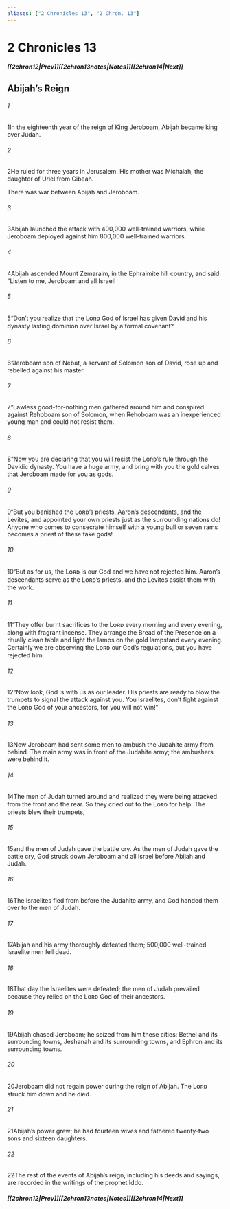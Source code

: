 ```yaml
---
aliases: ["2 Chronicles 13", "2 Chron. 13"]
---
```

# 2 Chronicles 13
##### <span class=arrow-left></span>[[2chron12|Prev]]<span class=navigation-separator></span>[[2chron13notes|Notes]]<span class=navigation-separator></span>[[2chron14|Next]]<span class=arrow-right></span>
## Abijah’s Reign
###### 1
<span class=verse-first>1</span>In the eighteenth year of the reign of King Jeroboam, Abijah became king over Judah.
###### 2
<span class=verse-body>2</span>He ruled for three years in Jerusalem. His mother was Michaiah, the daughter of Uriel from Gibeah.
<div class=paragraph-break></div>

There was war between Abijah and Jeroboam.
###### 3
<span class=verse-body>3</span>Abijah launched the attack with 400,000 well-trained warriors, while Jeroboam deployed against him 800,000 well-trained warriors.
<div class=paragraph-break></div>

###### 4
<span class=verse-first>4</span>Abijah ascended Mount Zemaraim, in the Ephraimite hill country, and said: “Listen to me, Jeroboam and all Israel!
###### 5
<span class=verse-body>5</span>“Don’t you realize that the Lᴏʀᴅ God of Israel has given David and his dynasty lasting dominion over Israel by a formal covenant?
###### 6
<span class=verse-body>6</span>“Jeroboam son of Nebat, a servant of Solomon son of David, rose up and rebelled against his master.
###### 7
<span class=verse-body>7</span>“Lawless good-for-nothing men gathered around him and conspired against Rehoboam son of Solomon, when Rehoboam was an inexperienced young man and could not resist them.
<div class=paragraph-break></div>

###### 8
<span class=verse-first>8</span>“Now you are declaring that you will resist the Lᴏʀᴅ’s rule through the Davidic dynasty. You have a huge army, and bring with you the gold calves that Jeroboam made for you as gods.
###### 9
<span class=verse-body>9</span>“But you banished the Lᴏʀᴅ’s priests, Aaron’s descendants, and the Levites, and appointed your own priests just as the surrounding nations do! Anyone who comes to consecrate himself with a young bull or seven rams becomes a priest of these fake gods!
###### 10
<span class=verse-body>10</span>“But as for us, the Lᴏʀᴅ is our God and we have not rejected him. Aaron’s descendants serve as the Lᴏʀᴅ’s priests, and the Levites assist them with the work.
###### 11
<span class=verse-body>11</span>“They offer burnt sacrifices to the Lᴏʀᴅ every morning and every evening, along with fragrant incense. They arrange the Bread of the Presence on a ritually clean table and light the lamps on the gold lampstand every evening. Certainly we are observing the Lᴏʀᴅ our God’s regulations, but you have rejected him.
###### 12
<span class=verse-body>12</span>“Now look, God is with us as our leader. His priests are ready to blow the trumpets to signal the attack against you. You Israelites, don’t fight against the Lᴏʀᴅ God of your ancestors, for you will not win!”
<div class=paragraph-break></div>

###### 13
<span class=verse-first>13</span>Now Jeroboam had sent some men to ambush the Judahite army from behind. The main army was in front of the Judahite army; the ambushers were behind it.
###### 14
<span class=verse-body>14</span>The men of Judah turned around and realized they were being attacked from the front and the rear. So they cried out to the Lᴏʀᴅ for help. The priests blew their trumpets,
###### 15
<span class=verse-body>15</span>and the men of Judah gave the battle cry. As the men of Judah gave the battle cry, God struck down Jeroboam and all Israel before Abijah and Judah.
###### 16
<span class=verse-body>16</span>The Israelites fled from before the Judahite army, and God handed them over to the men of Judah.
###### 17
<span class=verse-body>17</span>Abijah and his army thoroughly defeated them; 500,000 well-trained Israelite men fell dead.
###### 18
<span class=verse-body>18</span>That day the Israelites were defeated; the men of Judah prevailed because they relied on the Lᴏʀᴅ God of their ancestors.
###### 19
<span class=verse-body>19</span>Abijah chased Jeroboam; he seized from him these cities: Bethel and its surrounding towns, Jeshanah and its surrounding towns, and Ephron and its surrounding towns.
###### 20
<span class=verse-body>20</span>Jeroboam did not regain power during the reign of Abijah. The Lᴏʀᴅ struck him down and he died.
<div class=paragraph-break></div>

###### 21
<span class=verse-first>21</span>Abijah’s power grew; he had fourteen wives and fathered twenty-two sons and sixteen daughters.
###### 22
<span class=verse-body>22</span>The rest of the events of Abijah’s reign, including his deeds and sayings, are recorded in the writings of the prophet Iddo.
##### <span class=arrow-left></span>[[2chron12|Prev]]<span class=navigation-separator></span>[[2chron13notes|Notes]]<span class=navigation-separator></span>[[2chron14|Next]]<span class=arrow-right></span>